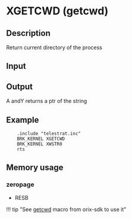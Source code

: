 # XGETCWD (getcwd)

## Description

Return current directory of the process

## Input

## Output

A andY returns a ptr of the string

## Example

``` ca65
    .include "telestrat.inc"
    BRK_KERNEL XGETCWD
    BRK_KERNEL XWSTR0
    rts
```

## Memory usage

### zeropage

* RESB

!!! tip "See [getcwd](../../../developer_manual/orixsdk/getcwd) macro from orix-sdk to use it"
